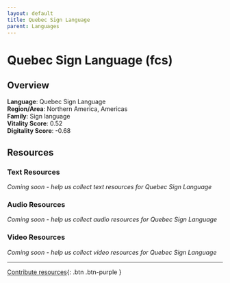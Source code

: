 ```yaml
---
layout: default
title: Quebec Sign Language
parent: Languages
---
```


# Quebec Sign Language (fcs)

## Overview

**Language**: Quebec Sign Language  
**Region/Area**: Northern America, Americas  
**Family**: Sign language  
**Vitality Score**: 0.52  
**Digitality Score**: -0.68  

## Resources

### Text Resources
*Coming soon - help us collect text resources for Quebec Sign Language*

### Audio Resources
*Coming soon - help us collect audio resources for Quebec Sign Language*

### Video Resources
*Coming soon - help us collect video resources for Quebec Sign Language*

---

[Contribute resources](https://fairtrain.github.io/){: .btn .btn-purple }
